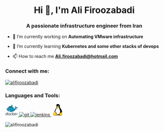 <h1 align="center">Hi 👋, I'm Ali Firoozabadi</h1>
<h3 align="center">A passionate infrastructure engineer from Iran</h3>

- 🔭 I’m currently working on **Automating VMware infrastructure**

- 🌱 I’m currently learning **Kubernetes and some other stacks of devops**

- 📫 How to reach me **Ali.firoozabadi@hotmail.com**

<h3 align="left">Connect with me:</h3>
<p align="left">
<a href="https://linkedin.com/in/alifiroozabadi" target="blank"><img align="center" src="https://raw.githubusercontent.com/rahuldkjain/github-profile-readme-generator/master/src/images/icons/Social/linked-in-alt.svg" alt="alifiroozabadi" height="30" width="40" /></a>
</p>

<h3 align="left">Languages and Tools:</h3>
<p align="left"> <a href="https://www.docker.com/" target="_blank" rel="noreferrer"> <img src="https://raw.githubusercontent.com/devicons/devicon/master/icons/docker/docker-original-wordmark.svg" alt="docker" width="40" height="40"/> </a> <a href="https://git-scm.com/" target="_blank" rel="noreferrer"> <img src="https://www.vectorlogo.zone/logos/git-scm/git-scm-icon.svg" alt="git" width="40" height="40"/> </a> <a href="https://www.jenkins.io" target="_blank" rel="noreferrer"> <img src="https://www.vectorlogo.zone/logos/jenkins/jenkins-icon.svg" alt="jenkins" width="40" height="40"/> </a> <a href="https://www.linux.org/" target="_blank" rel="noreferrer"> <img src="https://raw.githubusercontent.com/devicons/devicon/master/icons/linux/linux-original.svg" alt="linux" width="40" height="40"/> </a> </p>

<p><img align="center" src="https://github-readme-stats.vercel.app/api/top-langs?username=alifiroozabadi&show_icons=true&locale=en&layout=compact" alt="alifiroozabadi" /></p>
